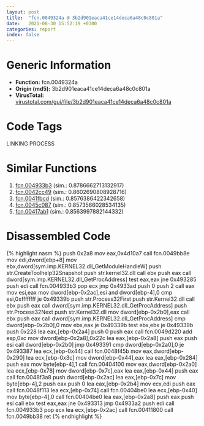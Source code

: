 ```yaml
---
layout: post
title:  "fcn.0049324a @ 3b2d901eaca41ce14deca6a48c0c801a"
date:   2021-08-30 15:52:19 +0300
categories: report
index: false
---
```


# Generic Information
- **Function:** fcn.0049324a
- **Origin (md5):** 3b2d901eaca41ce14deca6a48c0c801a
- **VirusTotal:** [virustotal.com/gui/file/3b2d901eaca41ce14deca6a48c0c801a][virustotal_ref]

# Code Tags
<span class="tag" id="LINKING">LINKING</span>
<span class="tag" id="PROCESS">PROCESS</span>


# Similar Functions

1. [fcn.004933b3][similar_1_ref] (sim.: 0.8786662713132917)
2. [fcn.0042cc49][similar_2_ref] (sim.: 0.8602690808928716)
3. [fcn.0041fbcd][similar_3_ref] (sim.: 0.8576386422342658)
4. [fcn.0045c087][similar_4_ref] (sim.: 0.8573566028534135)
5. [fcn.00417ab1][similar_5_ref] (sim.: 0.8563997882144332)


# Disassembled Code

{% highlight nasm %}
push 0x2a8
mov eax,0x4d10a7
call fcn.0049bb8e
mov edi,dword[ebp+8]
mov ebx,dword[sym.imp.KERNEL32.dll_GetModuleHandleW]
push str.CreateToolhelp32Snapshot
push str.kernel32.dll
call ebx
push eax
call dword[sym.imp.KERNEL32.dll_GetProcAddress]
test eax,eax
jne 0x493285
push edi
call fcn.004933b3
pop ecx
jmp 0x4933ad
push 0
push 2
call eax
mov esi,eax
mov dword[ebp-0x2ac],esi
and dword[ebp-4],0
cmp esi,0xffffffff
je 0x49339b
push str.Process32First
push str.Kernel32.dll
call ebx
push eax
call dword[sym.imp.KERNEL32.dll_GetProcAddress]
push str.Process32Next
push str.Kernel32.dll
mov dword[ebp-0x2b0],eax
call ebx
push eax
call dword[sym.imp.KERNEL32.dll_GetProcAddress]
cmp dword[ebp-0x2b0],0
mov ebx,eax
je 0x49339b
test ebx,ebx
je 0x49339b
push 0x228
lea eax,[ebp-0x2a4]
push 0
push eax
call fcn.0049d220
add esp,0xc
mov dword[ebp-0x2a8],0x22c
lea eax,[ebp-0x2a8]
push eax
push esi
call dword[ebp-0x2b0]
jmp 0x493391
cmp dword[ebp-0x2a0],0
je 0x493387
lea ecx,[ebp-0x44]
call fcn.0048f45b
mov eax,dword[ebp-0x290]
lea ecx,[ebp-0x3c]
mov dword[ebp-0x44],eax
lea eax,[ebp-0x284]
push eax
mov byte[ebp-4],1
call fcn.00404100
mov eax,dword[ebp-0x2a0]
lea ecx,[ebp-0x78]
mov dword[ebp-0x7c],eax
lea eax,[ebp-0x44]
push eax
call fcn.0048f3a8
push dword[ebp-0x2ac]
lea eax,[ebp-0x7c]
mov byte[ebp-4],2
push eax
push 0
lea eax,[ebp-0x2b4]
mov ecx,edi
push eax
call fcn.0048f113
lea ecx,[ebp-0x74]
call fcn.00404be0
lea ecx,[ebp-0x40]
mov byte[ebp-4],0
call fcn.00404be0
lea eax,[ebp-0x2a8]
push eax
push esi
call ebx
test eax,eax
jne 0x493313
jmp 0x4933a2
push edi
call fcn.004933b3
pop ecx
lea ecx,[ebp-0x2ac]
call fcn.00411800
call fcn.0049bb38
ret 
{% endhighlight %}


[similar_1_ref]: /report/fcn.004933b3@3b2d901eaca41ce14deca6a48c0c801a
[similar_2_ref]: /report/fcn.0042cc49@9c2b894b84f59672d8be2e984066f76f
[similar_3_ref]: /report/fcn.0041fbcd@b3771987fba16f4fba07d1109ec72c76
[similar_4_ref]: /report/fcn.0045c087@4fe38de7c6c86a1bad209560fa052231
[similar_5_ref]: /report/fcn.00417ab1@b3771987fba16f4fba07d1109ec72c76
[virustotal_ref]: https://www.virustotal.com/gui/file/3b2d901eaca41ce14deca6a48c0c801a
